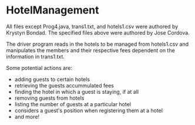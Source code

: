 # HotelManagement

All files except Prog4.java, trans1.txt, and hotels1.csv were authored by Krystyn Bondad.
The specified files above were authored by Jose Cordova.

The driver program reads in the hotels to be managed from hotels1.csv and manipulates the members and their respective fees dependent on the information in trans1.txt.

Some potential actions are:
- adding guests to certain hotels
- retrieving the guests accummulated fees
- finding the hotel in which a guest is staying, if at all
- removing guests from hotels
- listing the number of guests at a particular hotel
- considers a guest's position when registering them at a hotel
- and more!

